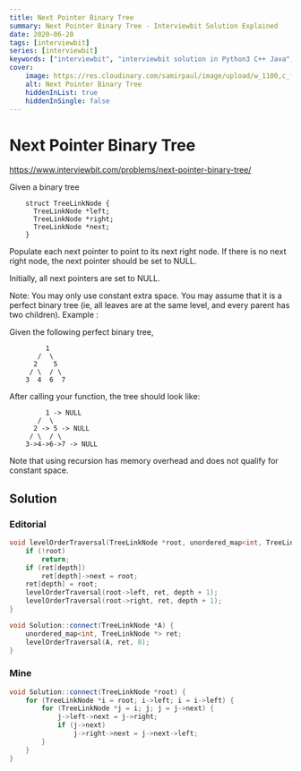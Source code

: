 ```yaml
---
title: Next Pointer Binary Tree
summary: Next Pointer Binary Tree - Interviewbit Solution Explained
date: 2020-06-20
tags: [interviewbit]
series: [interviewbit]
keywords: ["interviewbit", "interviewbit solution in Python3 C++ Java", "Next Pointer Binary Tree Solution Explained"]
cover:
    image: https://res.cloudinary.com/samirpaul/image/upload/w_1100,c_fit,co_rgb:FFFFFF,l_text:Arial_75_bold:Next Pointer Binary Tree - Solution Explained/problem-solving.webp
    alt: Next Pointer Binary Tree
    hiddenInList: true
    hiddenInSingle: false
---
```


# Next Pointer Binary Tree

https://www.interviewbit.com/problems/next-pointer-binary-tree/

Given a binary tree
```
    struct TreeLinkNode {
      TreeLinkNode *left;
      TreeLinkNode *right;
      TreeLinkNode *next;
    }
```
Populate each next pointer to point to its next right node. If there is no next right node, the next pointer should be set to NULL.

Initially, all next pointers are set to NULL.

 Note:
You may only use constant extra space.
You may assume that it is a perfect binary tree (ie, all leaves are at the same level, and every parent has two children).
Example :

Given the following perfect binary tree,
```
         1
       /  \
      2    5
     / \  / \
    3  4  6  7
```
After calling your function, the tree should look like:
```
         1 -> NULL
       /  \
      2 -> 5 -> NULL
     / \  / \
    3->4->6->7 -> NULL
```
Note that using recursion has memory overhead and does not qualify for constant space.

## Solution

### Editorial
```cpp
void levelOrderTraversal(TreeLinkNode *root, unordered_map<int, TreeLinkNode *> &ret, int depth) {
    if (!root)
        return;
    if (ret[depth])
        ret[depth]->next = root;
    ret[depth] = root;
    levelOrderTraversal(root->left, ret, depth + 1);
    levelOrderTraversal(root->right, ret, depth + 1);
}

void Solution::connect(TreeLinkNode *A) {
    unordered_map<int, TreeLinkNode *> ret;
    levelOrderTraversal(A, ret, 0);
}

```

### Mine

```cpp
void Solution::connect(TreeLinkNode *root) {
    for (TreeLinkNode *i = root; i->left; i = i->left) {
        for (TreeLinkNode *j = i; j; j = j->next) {
            j->left->next = j->right;
            if (j->next)
                j->right->next = j->next->left;
        }
    }
}

```

